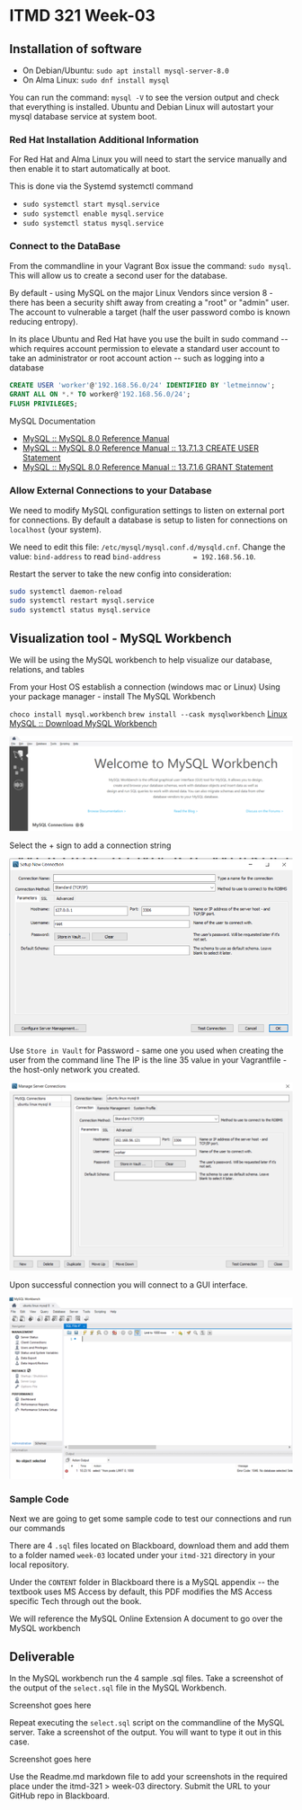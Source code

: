 # ITMD 321 Week-03

## Installation of software

* On Debian/Ubuntu: `sudo apt install mysql-server-8.0`
* On Alma Linux: `sudo dnf install mysql`

You can run the command: `mysql -V` to see the version output and check that everything is installed.
Ubuntu and Debian Linux will autostart your mysql database service at system boot.

### Red Hat Installation Additional Information

For Red Hat and Alma Linux you will need to start the service manually and then enable it to start automatically at boot.

This is done via the Systemd systemctl command

* `sudo systemctl start mysql.service`
* `sudo systemctl enable mysql.service`
* `sudo systemctl status mysql.service`

### Connect to the DataBase

From the commandline in your Vagrant Box issue the command: `sudo mysql`. This will allow us to create a second user for the database.

By default - using MySQL on the major Linux Vendors since version 8 - there has been a security shift away from creating a "root" or "admin" user.  The account to vulnerable a target (half the user password combo is known reducing entropy).

In its place Ubuntu and Red Hat have you use the built in sudo command -- which requires account permission to elevate a standard user account to take an administrator or root account action -- such as logging into a database

```sql
CREATE USER 'worker'@'192.168.56.0/24' IDENTIFIED BY 'letmeinnow';
GRANT ALL ON *.* TO worker@'192.168.56.0/24';
FLUSH PRIVILEGES;
```

MySQL Documentation

* [MySQL :: MySQL 8.0 Reference Manual](https://dev.mysql.com/doc/refman/8.0/en/ "website for sql documentation")
* [MySQL :: MySQL 8.0 Reference Manual :: 13.7.1.3 CREATE USER Statement](https://dev.mysql.com/doc/refman/8.0/en/create-user.html "website for sql create")
* [MySQL :: MySQL 8.0 Reference Manual :: 13.7.1.6 GRANT Statement](https://dev.mysql.com/doc/refman/8.0/en/grant.html "website for sql grant")

### Allow External Connections to your Database

We need to modify MySQL configuration settings to listen on external port for connections. By default a database is setup to listen for connections on `localhost` (your system).

We need to edit this file: `/etc/mysql/mysql.conf.d/mysqld.cnf`. Change the value: `bind-address`  to
read `bind-address        = 192.168.56.10`.

Restart the server to take the new config into consideration:

```bash
sudo systemctl daemon-reload
sudo systemctl restart mysql.service
sudo systemctl status mysql.service
```

## Visualization tool - MySQL Workbench

We will be using the MySQL workbench to help visualize our database, relations, and tables

From your Host OS establish a connection (windows mac or Linux)
Using your package manager - install The MySQL Workbench

`choco install mysql.workbench`
`brew install --cask mysqlworkbench`
[Linux MySQL :: Download MySQL Workbench](https://dev.mysql.com/downloads/workbench/ "download website for mysql workbench")

![*MySQL Workbench*](./images/workbench.png "MySQL Workbench")

Select the + sign to add a connection string

![*New Connection*](./images/new-connection.png "MySQL workbench settings")

Use `Store in Vault` for Password - same one you used when creating the user from the command line
The IP is the line 35 value in your Vagrantfile - the host-only network you created.

![*Connection Settings*](./images/settings.png "MySQL Settings")

Upon successful connection you will connect to a GUI interface.

![*Workbench in Action*](./images/sql.png "MySQL Workbench in action")

### Sample Code

Next we are going to get some sample code to test our connections and run our commands

There are 4 `.sql` files located on Blackboard, download them and add them to a folder named `week-03` located under your `itmd-321` directory in your local repository.

Under the `CONTENT` folder in Blackboard there is a MySQL appendix -- the textbook uses MS Access by default, this PDF modifies the MS Access specific Tech through out the book.

We will reference the MySQL Online Extension A document to go over the MySQL workbench

## Deliverable

In the MySQL workbench run the 4 sample .sql files.  Take a screenshot of the output of the `select.sql` file in the MySQL Workbench.

Screenshot goes here

Repeat executing the `select.sql` script on the commandline of the MySQL server. Take a screenshot of the output. You will want to type it out in this case.

Screenshot goes here

Use the Readme.md markdown file to add your screenshots in the required place under the itmd-321 > week-03 directory.  Submit the URL to your GitHub repo in Blackboard.
